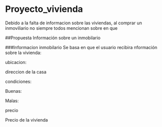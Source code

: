 # Proyecto_vivienda
Debido a la falta de informacion sobre las viviendas, al comprar un inmoviliario no siempre todos mencionan  sobre en que 

##Propuesta 
Información sobre un inmobilario

###Informacion inmobilario
Se basa en que el usuario recibira nformación sobre la vivienda:

ubicacion:

direccion de la casa

condiciones:

Buenas:

Malas:

precio

Precio de la vivienda 
